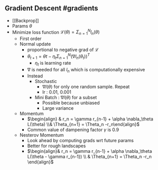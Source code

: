 ## Gradient Descent #gradients
- [[Backprop]]
- Params $\theta$
- Minimize loss function $\mathscr{L}(\theta) = \Sigma^N_{n=1}l_n(\theta)$
	- First order
	- Normal update
		- proportional to negative grad of $\mathscr{L}$
		- $\theta_{t+1} = \theta{t} - \eta_t \Sigma_{n=1}^N(\nabla l_n(\theta_t))^T$
			- $\eta_t$ is learning rate
		- $\nabla$ is needed for all $l_n$ which is computationally expensive
		- Instead
			- Stochastic 
				- $\nabla l(\theta)$ for only one random sample. Repeat
				- lr : 0.01, 0.001
			- Mini Batch : $\nabla l(\theta)$ for a subset 
				- Possible because unbiased
				- Large variance
	- Momentum
		- $\begin{align} & r_n = \gamma r_{n-1} + \alpha \nabla_\theta L(\theta) \\& \Theta_{n+1} = \Theta_n -r_n\end{align}$
		- Common value of dampening factor $\gamma$ is 0.9
	- Nesterov Momentum
		- Look ahead by computing grads wrt future params
		- Better for rough landscapes
		- $\begin{align}& r_n = \gamma r_{n-1} + \alpha \nabla_\theta L(\theta - \gamma r_{n-1}) \\ & \Theta_{n+1} = \Theta_n -r_n \end{align}$